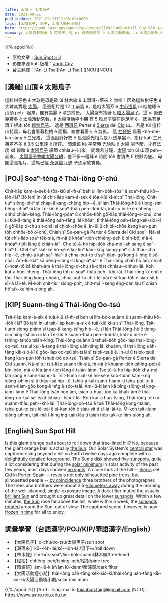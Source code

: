 ```yaml
---
title: 山頂 ê 太陽烏子
date: 2021-09-21
publishdate: 2021-09-21T12:00:00+0800
tags: [太陽烏子, 烏子, 太陽活動極小期]
hero: https://apod.nasa.gov/apod/fap/image/2109/SunSpotHill_Coy_960.jpg
summary: 太陽盤有揣著 5 粒烏子，這 ùi 過去幾若冬 ê 太陽活動來看，tī 太陽活動極小期 有 5 粒烏子實在是足濟 ê。因為有足濟工根本 to̍h 揣無烏子。
---
```


{{% apod %}}

- 原始文章：[Sun Spot Hill](https://apod.nasa.gov/apod/ap210921.html)
- 影像來源 kah 版權：[Jordi Coy](https://www.facebook.com/jordilopezphotography)
- 台文翻譯：[An-Li Tsai][An-Li Tsai] ([NCU][NCU])

## [漢羅] 山頂 ê 太陽烏子
這粒柑仔色 ê 大球是毋是欲 ùi 林木線 ê 山頭滒--落來？
無啦！因為這粒柑仔色 ê 大球其實是 [太陽][the Sun 1 t]。
這張相片是 12 工前翕 ê，是咱太陽系 ê [中心恆星][central star] ùi 咱地球 ê 山頭 peh--起來，閣有美麗 ê 清楚前景。
太陽盤有揣著 [5 粒太陽烏子][five sunspots]，這 ùi 過去幾若冬 ê 太陽活動來看，tī [太陽活動極小期][solar minimum] 有 5 粒烏子實在是足濟 ê。
因為有足濟工根本 to̍h [揣無烏子][no spots]。
遮是 [西班牙][Spain] Perter ê [Sierra][Sierra] del [Cid][Cid] 山。
若是 tùi 這粒山特寫，毋若會看著松柏 ê 面模，嘛會看著人 ê 剪影。
這 [拄仔好][by coincidence] 翕著 kha-mé-lah sàng ê 三兄弟。
這張設計好勢 ê 孤張感光相片是 tī 透早翕 ê，樹仔 kah 三兄弟差不多 tī 3.5 [公里遠][kilometers away] ê 所在。
暗濾鏡 kā 平常時 [光映映 ê 太陽][brilliant Sun] 閘予暗，才有法度 kā 較暗 ê [太陽烏子][sunspots] 細節 chhiau--出來。
閣幾若分鐘，[太陽][the Sun 2] to̍h ùi 山頭 peh--起來。
[太陽烏子會綴太陽公轉][sunspots rotated]，差不多一禮拜 ê 時間 to̍h 會消失 tī 視野內底。
毋閣這張相片，這馬已經 [永遠留 tī 遮][frozen in time] 予逐家欣賞矣。

## [POJ] Soaⁿ-téng ê Thài-iông O͘-chú
Chit-lia̍p kam-á-sek ê tōa-kiû sī-m̄-sī beh ùi lîm-bo̍k-sòaⁿ ê soaⁿ-thâu kō--lo̍h-lâi?
Bô lah! In-ūi chit-lia̍p kam-á-sek ê tōa-kiû kî-si̍t sī Thài-iông.
Chit-tiuⁿ siòng-phìⁿ sī cha̍p-jī kang-chêng hip--ê, sī lán Thài-iông-hē ê tiong-sim hêng-chhiⁿ ùi lán Tē-kiû ê soaⁿ-thâu peh--khí-lâi, koh-ū bí-lē ê chheng-chhó͘ chiân-kéng.
Thài-iông-pôaⁿ ū chhōe-tio̍h gō͘-lia̍p thài-iông-o͘-chú, che ùi kúi-ā-tang ê thài-iông oa̍h-tāng lâi khòaⁿ, tī thài-iông oa̍h-tāng ke̍k-sió-kî ū gō͘-lia̍p o͘-chú si̍t-chāi sī chiok-chōe ê.
In-ūi ū chiok-chōe kang kun-pún to̍h chhōe-bô o͘-chú.
Chiah sī Se-pan-gâ Perter ê Sierra del Cid soaⁿ.
Nā-sī tùi chi̍t-lia̍p soaⁿ te̍k-siá, m̄-nā ē khòaⁿ-tio̍h chhêng-peh ê bīn-bô͘, mā-ē khòaⁿ-tio̍h lâng ê chián-iáⁿ.
Che tú-á-hó hip-tio̍h kha-mé-lah sàng ê saⁿ-hiaⁿ-tī.
Chit-tiuⁿ siat-kè hó-sè ê ko͘-tiuⁿ kám-kng siòng-phìⁿ sī tī thàu-chá hip--ê, chhiū-á kah saⁿ-hiaⁿ-tī chha-put-to tī saⁿ-tiám-gō͘ kong-lí hn̄g ê só͘-chāi.
Àm-lū-kiàⁿ kā pêng-siông-sî kng-iàⁿ-iàⁿ ê Thài-iông cha̍h hō͘ àm, chiah ū-hoat-tō͘ kā khah-àm ê thài-iông-o͘-chú sè-chiat chhiau--chhut-lâi.
Koh kúi-ā hun-cheng, Thài-iông to̍h ùi soaⁿ-thâu peh--khí-lâi.
Thài-iông-o͘-chú ē tòe Thài-iông kong-choán, chha-put-to chi̍t-lé-pài ê sî-kan to̍h ē siau-sit tī sī-iá lāi-té.
M̄-koh chit-tiuⁿ siòng-phìⁿ, chit-má í-keng éng-oán lâu tī chiah hō͘ ta̍k-ke him-sióng ah.

## [KIP] Suann-tíng ê Thài-iông Oo-tsú
Tsit-lia̍p kam-á-sik ê tuā-kiû sī-m̄-sī beh uì lîm-bo̍k-suànn ê suann-thâu kō--lo̍h-lâi?
Bô lah! In-uī tsit-lia̍p kam-á-sik ê tuā-kiû kî-si̍t sī Thài-iông.
Tsit-tiunn siòng-phìnn sī tsa̍p-jī kang-tsîng hip--ê, sī lán Thài-iông-hē ê tiong-sim hîng-tshinn uì lán Tē-kiû ê suann-thâu peh--khí-lâi, koh-ū bí-lē ê tshing-tshóo tsiân-kíng.
Thài-iông-puânn ū tshuē-tio̍h gōo-lia̍p thài-iông-oo-tsú, tse uì kuí-ā-tang ê thài-iông ua̍h-tāng lâi khuànn, tī thài-iông ua̍h-tāng ki̍k-sió-kî ū gōo-lia̍p oo-tsú si̍t-tsāi sī tsiok-tsuē ê.
In-uī ū tsiok-tsuē kang kun-pún to̍h tshuē-bô oo-tsú.
Tsiah sī Se-pan-gâ Perter ê Sierra del Cid suann.
Nā-sī tuì tsi̍t-lia̍p suann ti̍k-siá, m̄-nā ē khuànn-tio̍h tshîng-peh ê bīn-bôo, mā-ē khuànn-tio̍h lâng ê tsián-iánn.
Tse tú-á-hó hip-tio̍h kha-mé-lah sàng ê sann-hiann-tī.
Tsit-tiunn siat-kè hó-sè ê koo-tiunn kám-kng siòng-phìnn sī tī thàu-tsá hip--ê, tshiū-á kah sann-hiann-tī tsha-put-to tī sann-tiám-gōo kong-lí hn̄g ê sóo-tsāi.
Àm-lū-kiànn kā pîng-siông-sî kng-iànn-iànn ê Thài-iông tsa̍h hōo àm, tsiah ū-huat-tōo kā khah-àm ê thài-iông-oo-tsú sè-tsiat tshiau--tshut-lâi.
Koh kuí-ā hun-tsing, Thài-iông to̍h uì suann-thâu peh--khí-lâi.
Thài-iông-oo-tsú ē tuè Thài-iông kong-tsuán, tsha-put-to tsi̍t-lé-pài ê sî-kan to̍h ē siau-sit tī sī-iá lāi-té.
M̄-koh tsit-tiunn siòng-phìnn, tsit-má í-king íng-uán lâu tī tsiah hōo ta̍k-ke him-sióng ah.

## [English] Sun Spot Hill
Is this giant orange ball about to roll down that tree-lined hill?
No, because the giant orange ball is actually [the Sun][the Sun 1 e].
Our Solar System's [central star][central star] was captured rising beyond a hill on Earth twelve days ago complete with a delightfully detailed foreground.
The Sun's disk showed [five sunspots][five sunspots], quite a lot considering that during the [solar minimum][solar minimum] in solar activity of the past few years, most days showed [no spots][no spots].
A close look at the hill -- [Sierra][Sierra] del [Cid][Cid] in Perter, [Spain][Spain] -- reveals not only silhouetted pine trees, but silhouetted people -- [by coincidence][by coincidence] three brothers of the photographer.
The trees and brothers were about 3.5-[kilometers away][kilometers away] during the morning of the well-planned, single-exposure image.
A dark filter muted the usually [brilliant Sun][brilliant Sun] and brought up great detail on the lower [sunspots][sunspots].
Within a few minutes, [the Sun][the Sun 2] rose far above the hill, while within a week, the [sunspots rotated][sunspots rotated] around the Sun, out of view.
The captured scene, however, is now [frozen in time][frozen in time] for all to enjoy.

## 詞彙學習（台語漢字/POJ/KIP/華語漢字/English）
- 【太陽烏子】o͘-chú/oo-tsú/太陽黑子/sun spot
- 【滒落來】kō--lo̍h-lâi/kō--lo̍h-lâi/滾下來/roll down
- 【林木線】lîm-bo̍k-sòaⁿ/lîm-bo̍k-suànn/林木線/tree-lined
- 【松柏】chhêng-peh/tshîng-peh/松樹/pine tree
- 【暗濾鏡】àm-lū-kiàⁿ/àm lū-kiànn/暗濾鏡/dark filter
- 【太陽活動極小期】thài-iông oa̍h-tāng ke̍k-sió-kî/thài-iông ua̍h-tāng ki̍k-sió-kî/太陽活動極小期/solar minimum

{{% /apod %}}
[An-Li Tsai]: mailto:thianbun.taigi@gmail.com
[NCU]: https://www.astro.ncu.edu.tw

[the Sun 1 e]:https://apod.nasa.gov/apod/ap210628.html
[the Sun 1 t]:https://apod.tw/daily/20210628/
[central star]:https://www.nasa.gov/sun
[five sunspots]:https://spaceweather.com/archive.php?view=1&day=10&month=09&year=2021
[solar minimum]:https://www.nasa.gov/mission_pages/sunearth/news/solarmin-max.html
[no spots]:https://apod.nasa.gov/apod/ap191114.html
[Sierra]:https://es.wikipedia.org/wiki/Sierra_del_Cid
[Cid]:https://youtu.be/N284B24W_Xo
[Spain]:https://en.wikipedia.org/wiki/Spain
[by coincidence]:https://i.dailymail.co.uk/1s/2020/02/07/10/24434164-7977935-image-a-51_1581071874370.jpg
[kilometers away]:https://apod.nasa.gov/apod/ap200322.html
[brilliant Sun]:https://apod.nasa.gov/apod/ap180926.html
[sunspots]:https://spaceplace.nasa.gov/solar-activity/en/
[the Sun 2]:https://solarsystem.nasa.gov/solar-system/sun/overview/
[sunspots rotated]:https://apod.nasa.gov/apod/ap141022.html
[frozen in time]:https://apod.nasa.gov/apod/ap150412.html
